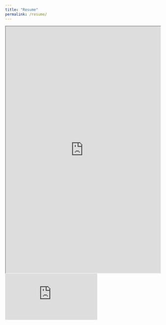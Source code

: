 ```yaml
---
title: "Resume"
permalink: /resume/
---
```

<iframe src="https://phillipsundin.github.io/Resume_Sundin_Phillip.pdf" width = "100%" height="800em"></iframe>	

<embed src="https://phillipsundin.github.io/Resume_Sundin_Phillip.pdf" type="application/pdf" />	
